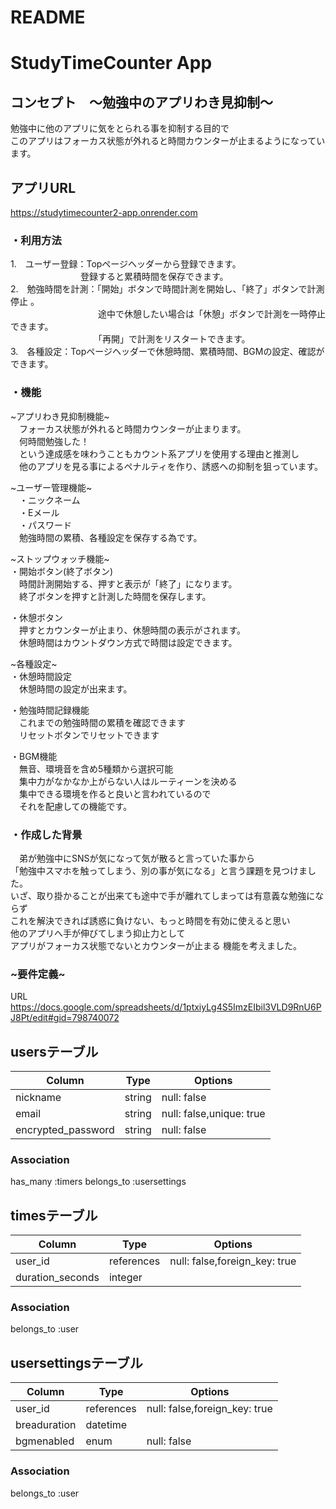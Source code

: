 
# README

# StudyTimeCounter App

## コンセプト　～勉強中のアプリわき見抑制～
勉強中に他のアプリに気をとられる事を抑制する目的で  
このアプリはフォーカス状態が外れると時間カウンターが止まるようになっています。 

## アプリURL  
  https://studytimecounter2-app.onrender.com


### ・利用方法
1.　ユーザー登録：Topページヘッダーから登録できます。  
　　　　　　　　登録すると累積時間を保存できます。  
2.　勉強時間を計測：「開始」ボタンで時間計測を開始し、「終了」ボタンで計測停止  。  
　　　　　　　　　　途中で休憩したい場合は「休憩」ボタンで計測を一時停止できます。  
　　　　　　　　　　「再開」で計測をリスタートできます。  
3.　各種設定：Topページヘッダーで休憩時間、累積時間、BGMの設定、確認ができます。  




### ・機能
~アプリわき見抑制機能~  
　フォーカス状態が外れると時間カウンターが止まります。  
　何時間勉強した！  
　という達成感を味わうこともカウント系アプリを使用する理由と推測し  
　他のアプリを見る事によるペナルティを作り、誘惑への抑制を狙っています。  

~ユーザー管理機能~  
　・ニックネーム  
　・Eメール  
　・パスワード  
　勉強時間の累積、各種設定を保存する為です。  

~ストップウォッチ機能~  
・開始ボタン(終了ボタン)  
　時間計測開始する、押すと表示が「終了」になります。  
　終了ボタンを押すと計測した時間を保存します。  

・休憩ボタン  
　押すとカウンターが止まり、休憩時間の表示がされます。  
　休憩時間はカウントダウン方式で時間は設定できます。  

~各種設定~  
・休憩時間設定  
　休憩時間の設定が出来ます。

・勉強時間記録機能  
　これまでの勉強時間の累積を確認できます  
　リセットボタンでリセットできます  

・BGM機能  
　無音、環境音を含め5種類から選択可能  
　集中力がなかなか上がらない人はルーティーンを決める  
　集中できる環境を作ると良いと言われているので  
　それを配慮しての機能です。



### ・作成した背景  
　弟が勉強中にSNSが気になって気が散ると言っていた事から  
「勉強中スマホを触ってしまう、別の事が気になる」と言う課題を見つけました。  
いざ、取り掛かることが出来ても途中で手が離れてしまっては有意義な勉強にならず  
これを解決できれば誘惑に負けない、もっと時間を有効に使えると思い   
他のアプリへ手が伸びてしまう抑止力として  
アプリがフォーカス状態でないとカウンターが止まる  機能を考えました。  
  
### ~要件定義~  
URL  
https://docs.google.com/spreadsheets/d/1ptxiyLg4S5ImzEIbil3VLD9RnU6PJ8Pt/edit#gid=798740072






## usersテーブル
| Column              | Type       | Options                  |
| ------------------- | ---------- | ------------------------ |
| nickname            | string     | null: false              |
| email               | string     | null: false,unique: true |
| encrypted_password  | string     | null: false              |

### Association
has_many :timers
belongs_to :usersettings

## timesテーブル
| Column              | Type       | Options                       |
| ------------------- | ---------- | ----------------------------- |
| user_id             | references | null: false,foreign_key: true |
| duration_seconds    | integer    |                               |

### Association
belongs_to :user

## usersettingsテーブル
| Column              | Type       | Options                       |
| ------------------- | ---------- | ----------------------------- |
| user_id             | references | null: false,foreign_key: true |
| breaduration        | datetime   |                               |
| bgmenabled          | enum       | null: false                   |

### Association
belongs_to :user

